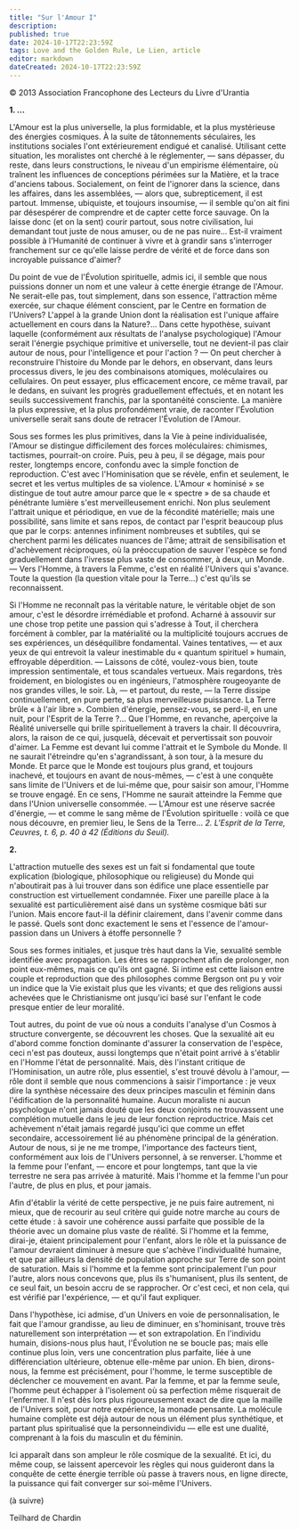 ```yaml
---
title: "Sur l'Amour I"
description: 
published: true
date: 2024-10-17T22:23:59Z
tags: Love and the Golden Rule, Le Lien, article
editor: markdown
dateCreated: 2024-10-17T22:23:59Z
---
```


<p class="v-card v-sheet theme--light grey lighten-3 px-2">© 2013 Association Francophone des Lecteurs du Livre d'Urantia</p>

**1. ...**

L'Amour est la plus universelle, la plus formidable, et la plus mystérieuse des énergies cosmiques. À la suite de tâtonnements séculaires, les institutions sociales l'ont extérieurement endigué et canalisé. Utilisant cette situation, les moralistes ont cherché à le réglementer, — sans dépasser, du reste, dans leurs constructions, le niveau d'un empirisme élémentaire, où traînent les influences de conceptions périmées sur la Matière, et la trace d'anciens tabous. Socialement, on feint de l'ignorer dans la science, dans les affaires, dans les assemblées, — alors que, subrepticement, il est partout. Immense, ubiquiste, et toujours insoumise, — il semble qu'on ait fini par désespérer de comprendre et de capter cette force sauvage. On la laisse donc (et on la sent) courir partout, sous notre civilisation, lui demandant tout juste de nous amuser, ou de ne pas nuire... Est-il vraiment possible à l'Humanité de continuer à vivre et à grandir sans s'interroger franchement sur ce qu'elle laisse perdre de vérité et de force dans son incroyable puissance d'aimer?

Du point de vue de l'Évolution spirituelle, admis ici, il semble que nous puissions donner un nom et une valeur à cette énergie étrange de l'Amour. Ne serait-elle pas, tout simplement, dans son essence, l'attraction même exercée, sur chaque élément conscient, par le Centre en formation de l'Univers? L'appel à la grande Union dont la réalisation est l'unique affaire actuellement en cours dans la Nature?... Dans cette hypothèse, suivant laquelle (conformément aux résultats de l'analyse psychologique) l'Amour serait l'énergie psychique primitive et universelle, tout ne devient-il pas clair autour de nous, pour l'intelligence et pour l'action ? — On peut chercher à reconstruire l'histoire du Monde par le dehors, en observant, dans leurs processus divers, le jeu des combinaisons atomiques, moléculaires ou cellulaires. On peut essayer, plus efficacement encore, ce même travail, par le dedans, en suivant les progrès graduellement effectués, et en notant les seuils successivement franchis, par la spontanéité consciente. La manière la plus expressive, et la plus profondément vraie, de raconter l'Évolution universelle serait sans doute de retracer l'Évolution de l'Amour.

Sous ses formes les plus primitives, dans la Vie à peine individualisée, l'Amour se distingue difficilement des forces moléculaires: chimismes, tactismes, pourrait-on croire. Puis, peu à peu, il se dégage, mais pour rester, longtemps encore, confondu avec la simple fonction de reproduction. C'est avec l'Hominisation que se révèle, enfin et seulement, le secret et les vertus multiples de sa violence. L'Amour « hominisé » se distingue de tout autre amour parce que le « spectre » de sa chaude et pénétrante lumière s'est merveilleusement enrichi. Non plus seulement l'attrait unique et périodique, en vue de la fécondité matérielle; mais une possibilité, sans limite et sans repos, de contact par l'esprit beaucoup plus que par le corps: antennes infiniment nombreuses et subtiles, qui se cherchent parmi les délicates nuances de l'âme; attrait de sensibilisation et d'achèvement réciproques, où la préoccupation de sauver l'espèce se fond graduellement dans l'ivresse plus vaste de consommer, à deux, un Monde. — Vers l'Homme, à travers la Femme, c'est en réalité l'Univers qui s'avance. Toute la question (la question vitale pour la Terre...) c'est qu'ils se reconnaissent.

Si l'Homme ne reconnaît pas la véritable nature, le véritable objet de son amour, c'est le désordre irrémédiable et profond. Acharné à assouvir sur une chose trop petite une passion qui s'adresse à Tout, il cherchera forcément à combler, par la matérialité ou la multiplicité toujours accrues de ses expériences, un déséquilibre fondamental. Vaines tentatives, — et aux yeux de qui entrevoit la valeur inestimable du « quantum spirituel » humain, effroyable déperdition. — Laissons de côté, voulez-vous bien, toute impression sentimentale, et tous scandales vertueux. Mais regardons, très froidement, en biologistes ou en ingénieurs, l'atmosphère rougeoyante de nos grandes villes, le soir. Là, — et partout, du reste, — la Terre dissipe continuellement, en pure perte, sa plus merveilleuse puissance. La Terre brûle « à l'air libre ». Combien d'énergie, pensez-vous, se perd-il, en une nuit, pour l'Esprit de la Terre ?... Que l'Homme, en revanche, aperçoive la Réalité universelle qui brille spirituellement à travers la chair. Il découvrira, alors, la raison de ce qui, jusquelà, décevait et pervertissait son pouvoir d'aimer. La Femme est devant lui comme l'attrait et le Symbole du Monde. Il ne saurait l'étreindre qu'en s'agrandissant, à son tour, à la mesure du Monde. Et parce que le Monde est toujours plus grand, et toujours inachevé, et toujours en avant de nous-mêmes, — c'est à une conquête sans limite de l'Univers et de lui-même que, pour saisir son amour, l'Homme se trouve engagé. En ce sens, l'Homme ne saurait atteindre la Femme que dans l'Union universelle consommée. — L'Amour est une réserve sacrée d'énergie, — et comme le sang même de l'Évolution spirituelle : voilà ce que nous découvre, en premier lieu, le Sens de la Terre... _2. L'Esprit de la Terre, Ceuvres, t. 6, p. 40 à 42 (Éditions du Seuil)._

**2.**

L'attraction mutuelle des sexes est un fait si fondamental que toute explication (biologique, philosophique ou religieuse) du Monde qui n'aboutirait pas à lui trouver dans son édifice une place essentielle par construction est virtuellement condamnée. Fixer une pareille place à la sexualité est particulièrement aisé dans un système cosmique bâti sur l'union. Mais encore faut-il la définir clairement, dans l'avenir comme dans le passé. Quels sont donc exactement le sens et l'essence de l'amour-passion dans un Univers à étoffe personnelle ?

Sous ses formes initiales, et jusque très haut dans la Vie, sexualité semble identifiée avec propagation. Les êtres se rapprochent afin de prolonger, non point eux-mêmes, mais ce qu'ils ont gagné. Si intime est cette liaison entre couple et reproduction que des philosophes comme Bergson ont pu y voir un indice que la Vie existait plus que les vivants; et que des religions aussi achevées que le Christianisme ont jusqu'ici basé sur l'enfant le code presque entier de leur moralité.

Tout autres, du point de vue où nous a conduits l'analyse d'un Cosmos à structure convergente, se découvrent les choses. Que la sexualité ait eu d'abord comme fonction dominante d'assurer la conservation de l'espèce, ceci n'est pas douteux, aussi longtemps que n'était point arrivé à s'établir en l'Homme l'état de personnalité. Mais, dès l'instant critique de l'Hominisation, un autre rôle, plus essentiel, s'est trouvé dévolu à l'amour, — rôle dont il semble que nous commencions à saisir l'importance : je veux dire la synthèse nécessaire des deux principes masculin et féminin dans l'édification de la personnalité humaine. Aucun moraliste ni aucun psychologue n'ont jamais douté que les deux conjoints ne trouvassent une complétion mutuelle dans le jeu de leur fonction reproductrice. Mais cet achèvement n'était jamais regardé jusqu'ici que comme un effet secondaire, accessoirement lié au phénomène principal de la génération. Autour de nous, si je ne me trompe, l'importance des facteurs tient, conformément aux lois de l'Univers personnel, à se renverser. L'homme et la femme pour l'enfant, — encore et pour longtemps, tant que la vie terrestre ne sera pas arrivée à maturité. Mais l'homme et la femme l'un pour l'autre, de plus en plus, et pour jamais.

Afin d'établir la vérité de cette perspective, je ne puis faire autrement, ni mieux, que de recourir au seul critère qui guide notre marche au cours de cette étude : à savoir une cohérence aussi parfaite que possible de la théorie avec un domaine plus vaste de réalité. Si l'homme et la femme, dirai-je, étaient principalement pour l'enfant, alors le rôle et la puissance de l'amour devraient diminuer à mesure que s'achève l'individualité humaine, et que par ailleurs la densité de population approche sur Terre de son point de saturation. Mais si l'homme et la femme sont principalement l'un pour l'autre, alors nous concevons que, plus ils s'humanisent, plus ils sentent, de ce seul fait, un besoin accru de se rapprocher. Or c'est ceci, et non cela, qui est vérifié par l'expérience, — et qu'il faut expliquer.

Dans l'hypothèse, ici admise, d'un Univers en voie de personnalisation, le fait que l'amour grandisse, au lieu de diminuer, en s'hominisant, trouve très naturellement son interprétation — et son extrapolation. En l'individu humain, disions-nous plus haut, l'Évolution ne se boucle pas; mais elle continue plus loin, vers une concentration plus parfaite, liée à une différenciation ultérieure, obtenue elle-même par union. Eh bien, dirons-nous, la femme est précisément, pour l'homme, le terme susceptible de déclencher ce mouvement en avant. Par la femme, et par la femme seule, l'homme peut échapper à l'isolement où sa perfection même risquerait de l'enfermer. Il n'est dès lors plus rigoureusement exact de dire que la maille de l'Univers soit, pour notre expérience, la monade pensante. La molécule humaine complète est déjà autour de nous un élément plus synthétique, et partant plus spiritualisé que la personneindividu — elle est une dualité, comprenant à la fois du masculin et du féminin.

Ici apparaît dans son ampleur le rôle cosmique de la sexualité. Et ici, du même coup, se laissent apercevoir les règles qui nous guideront dans la conquête de cette énergie terrible où passe à travers nous, en ligne directe, la puissance qui fait converger sur soi-même l'Univers.

(à suivre)

Teilhard de Chardin